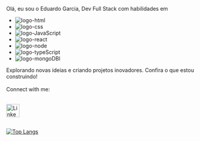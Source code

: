 Olá, eu sou o Eduardo Garcia, Dev Full Stack com habilidades em 
<br>

- <img src="https://img.shields.io/badge/HTML-239120?style=for-the-badge&logo=html5&logoColor=white" alt="logo-html"/>
- <img src="https://img.shields.io/badge/CSS-1572B6?&style=for-the-badge&logo=css3&logoColor=white" alt="logo-css"/>
- <img src="https://img.shields.io/badge/JavaScript-F7DF1E?style=for-the-badge&logo=javascript&logoColor=black" alt="logo-JavaScript"/>
- <img src="https://img.shields.io/badge/React-20232A?style=for-the-badge&logo=react&logoColor=61DAFB" alt="logo-react"/>
- <img src="https://img.shields.io/badge/Node.js-43853D?style=for-the-badge&logo=node.js&logoColor=white" alt="logo-node"/>
- <img src="https://img.shields.io/badge/TypeScript-007ACC?style=for-the-badge&logo=typescript&logoColor=white" alt="logo-typeScript"/>
- <img src="https://img.shields.io/badge/MongoDB-4EA94B?style=for-the-badge&logo=mongodb&logoColor=white" alt="logo-mongoDBl"/>
Explorando novas ideias e criando projetos inovadores. Confira o que estou construindo!
<br>
<br>
 Connect with me:
<br>
<br>
  
<p>
  <a href="https://www.linkedin.com/in/eduardo-garcia-ribeiro/">
  <img align="left" alt="Linkedin" width="35px" src="https://cdn.jsdelivr.net/npm/simple-icons@v3/icons/linkedin.svg"/>  
  </a>
</p>
<br>
<br>
<br>















[![Top Langs](https://github-readme-stats.vercel.app/api/top-langs/?username=EduardoDev98)](https://github.com/anuraghazra/github-readme-stats)
